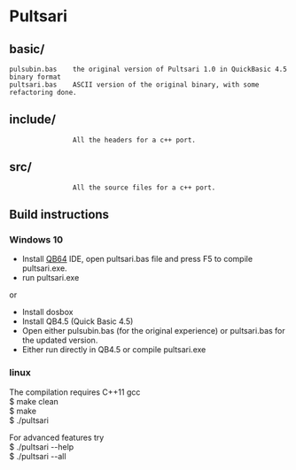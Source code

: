 # Pultsari

## basic/
    pulsubin.bas    the original version of Pultsari 1.0 in QuickBasic 4.5 binary format
    pultsari.bas    ASCII version of the original binary, with some refactoring done.
## include/
                    All the headers for a c++ port.
## src/
                    All the source files for a c++ port.

## Build instructions

### Windows 10
- Install [QB64](https://qb64.org/) IDE, open pultsari.bas file and press F5 to compile pultsari.exe.
- run pultsari.exe

or

- Install dosbox
- Install QB4.5 (Quick Basic 4.5)
- Open either pulsubin.bas (for the original experience) or pultsari.bas for the updated version.
- Either run directly in QB4.5 or compile pultsari.exe


### linux
The compilation requires C++11 gcc  
$ make clean  
$ make  
$ ./pultsari  
  
For advanced features try  
$ ./pultsari --help  
$ ./pultsari --all  
  
